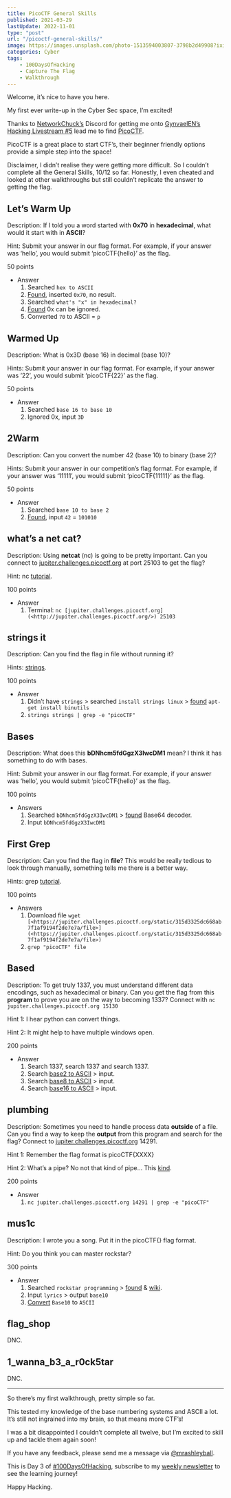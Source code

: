 ```yaml
---
title: PicoCTF General Skills
published: 2021-03-29
lastUpdate: 2022-11-01
type: "post"
url: "/picoctf-general-skills/"
image: https://images.unsplash.com/photo-1513594003807-3798b2d49908?ixid=MnwxNTI0MzJ8MHwxfGFsbHx8fHx8fHx8fDE2MTY5OTI5NDU&ixlib=rb-1.2.1&fm=jpg&q=85&fit=crop&w=2560&h=1707
categories: Cyber
tags:
    - 100DaysOfHacking
    - Capture The Flag
    - Walkthrough
---
```


Welcome, it’s nice to have you here.

My first ever write-up in the Cyber Sec space, I’m excited!

Thanks to [NetworkChuck’s](https://networkchuck.com/) Discord for getting me onto [GynvaelEN’s Hacking Livestream #5](https://www.youtube.com/watch?v=sFdMjvt5W2Y) lead me to find [PicoCTF](https://picoctf.org/).

PicoCTF is a great place to start CTF’s, their beginner friendly options provide a simple step into the space!

Disclaimer, I didn’t realise they were getting more difficult. So I couldn’t complete all the General Skills, 10/12 so far. Honestly, I even cheated and looked at other walkthroughs but still couldn’t replicate the answer to getting the flag.

## Let’s Warm Up

Description: If I told you a word started with **0x70** in **hexadecimal**, what would it start with in **ASCII**?

Hint: Submit your answer in our flag format. For example, if your answer was ‘hello’, you would submit ‘picoCTF{hello}’ as the flag.

50 points

- Answer
    1. Searched `hex to ASCII`
    2. [Found](https://www.binaryhexconverter.com/hex-to-ascii-text-converter), inserted `0x70`, no result.
    3. Searched `what's "x" in hexadecimal?`
    4. [Found](https://forums.anandtech.com/threads/what-is-the-x-in-hexadecimal-strings.923357/) 0x can be ignored.
    5. Converted `70` to ASCII = `p`

## Warmed Up

Description: What is 0x3D (base 16) in decimal (base 10)?

Hints: Submit your answer in our flag format. For example, if your answer was ’22’, you would submit ‘picoCTF{22}’ as the flag.

50 points

- Answer
    1. Searched `base 16 to base 10`
    2. Ignored 0x, input `3D`

## 2Warm

Description: Can you convert the number 42 (base 10) to binary (base 2)?

Hints: Submit your answer in our competition’s flag format. For example, if your answer was ‘11111’, you would submit ‘picoCTF{11111}’ as the flag.

50 points

- Answer
    1. Searched `base 10 to base 2`
    2. [Found](https://math.tools/calculator/base/10-2), input `42` = `101010`

## what’s a net cat?

Description: Using **netcat** (nc) is going to be pretty important. Can you connect to [jupiter.challenges.picoctf.org](http://jupiter.challenges.picoctf.org) at port 25103 to get the flag?

Hint: nc [tutorial](https://linux.die.net/man/1/nc).

100 points

- Answer
    1. Terminal: `nc [jupiter.challenges.picoctf.org](<http://jupiter.challenges.picoctf.org/>) 25103`

## strings it

Description: Can you find the flag in file without running it?

Hints: [strings](https://linux.die.net/man/1/strings).

100 points

- Answer
    1. Didn’t have `strings` &gt; searched `install strings linux` &gt; [found](https://askubuntu.com/questions/948279/how-to-install-strings-in-ubuntu-server) `apt-get install binutils`
    2. `strings strings | grep -e "picoCTF"`

## Bases

Description: What does this **bDNhcm5fdGgzX3IwcDM1** mean? I think it has something to do with bases.

Hint: Submit your answer in our flag format. For example, if your answer was ‘hello’, you would submit ‘picoCTF{hello}’ as the flag.

100 points

- Answers
    1. Searched `bDNhcm5fdGgzX3IwcDM1` &gt; [found](https://www.base64decode.org/) Base64 decoder.
    2. Input `bDNhcm5fdGgzX3IwcDM1`

## First Grep

Description: Can you find the flag in **file**? This would be really tedious to look through manually, something tells me there is a better way.

Hints: grep [tutorial](https://ryanstutorials.net/linuxtutorial/grep.php).

100 points

- Answers
    1. Download file `wget [<https://jupiter.challenges.picoctf.org/static/315d3325dc668ab7f1af9194f2de7e7a/file>](<https://jupiter.challenges.picoctf.org/static/315d3325dc668ab7f1af9194f2de7e7a/file>)`
    2. `grep "picoCTF" file`

## Based

Description: To get truly 1337, you must understand different data encodings, such as hexadecimal or binary. Can you get the flag from this **program** to prove you are on the way to becoming 1337? Connect with `nc jupiter.challenges.picoctf.org 15130`

Hint 1: I hear python can convert things.

Hint 2: It might help to have multiple windows open.

200 points

- Answer
    1. Search 1337, search 1337 and search 1337.
    2. Search [base2 to ASCII](https://www.binaryhexconverter.com/binary-to-ascii-text-converter) &gt; input.
    3. Search [base8 to ASCII](http://www.unit-conversion.info/texttools/octal/) &gt; input.
    4. Search [base16 to ASCII](https://onlineasciitools.com/convert-arbitrary-base-to-ascii) &gt; input.

## plumbing

Description: Sometimes you need to handle process data **outside** of a file. Can you find a way to keep the **output** from this program and search for the flag? Connect to [jupiter.challenges.picoctf.org](http://jupiter.challenges.picoctf.org) 14291.

Hint 1: Remember the flag format is picoCTF{XXXX}

Hint 2: What’s a pipe? No not that kind of pipe… This [kind](http://www.linfo.org/pipes.html).

200 points

- Answer
    1. `nc jupiter.challenges.picoctf.org 14291 | grep -e "picoCTF"`

## mus1c

Description: I wrote you a song. Put it in the picoCTF{} flag format.

Hint: Do you think you can master rockstar?

300 points

- Answer
    1. Searched `rockstar programming` &gt; [found](https://codewithrockstar.com/) &amp; [wiki](https://esolangs.org/wiki/Rockstar).
    2. Input `lyrics` &gt; output `base10`
    3. [Convert](https://onlineasciitools.com/convert-arbitrary-base-to-ascii) `Base10` to `ASCII`

## flag\_shop

DNC.

## 1\_wanna\_b3\_a\_r0ck5tar

DNC.

- - - - - -

So there’s my first walkthrough, pretty simple so far.

This tested my knowledge of the base numbering systems and ASCII a lot. It’s still not ingrained into my brain, so that means more CTF’s!

I was a bit disappointed I couldn’t complete all twelve, but I’m excited to skill up and tackle them again soon!

If you have any feedback, please send me a message via [@mrashleyball](https://twitter.com/mrashleyball).

This is Day 3 of [\#100DaysOfHacking](https://mrash.co/100daysofhacking/), subscribe to my [weekly newsletter](https://go.mrash.co/newsletter) to see the learning journey!

Happy Hacking.